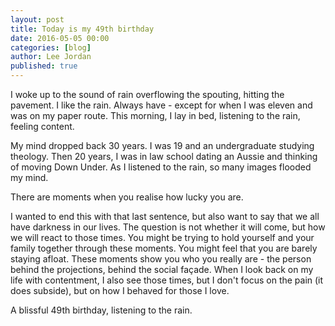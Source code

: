 ```yaml
---
layout: post
title: Today is my 49th birthday
date: 2016-05-05 00:00
categories: [blog]
author: Lee Jordan
published: true
---
```


I woke up to the sound of rain overflowing the spouting, hitting the pavement. I like the rain. Always have - except for when I was eleven and was on my paper route. This morning, I lay in bed, listening to the rain, feeling content.

My mind dropped back 30 years. I was 19 and an undergraduate studying theology. Then 20 years, I was in law school dating an Aussie and thinking of moving Down Under. As I listened to the rain, so many images flooded my mind.

There are moments when you realise how lucky you are.

I wanted to end this with that last sentence, but also want to say that we all have darkness in our lives. The question is not whether it will come, but how we will react to those times. You might be trying to hold yourself and your family together through these moments. You might feel that you are barely staying afloat. These moments show you who you really are - the person behind the projections, behind the social façade. When I look back on my life with contentment, I also see those times, but I don't focus on the pain (it does subside), but on how I behaved for those I love.

A blissful 49th birthday, listening to the rain.
